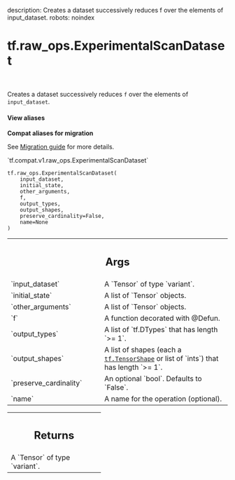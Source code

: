 description: Creates a dataset successively reduces f over the elements of input_dataset.
robots: noindex

# tf.raw_ops.ExperimentalScanDataset

<!-- Insert buttons and diff -->

<table class="tfo-notebook-buttons tfo-api nocontent" align="left">

</table>



Creates a dataset successively reduces `f` over the elements of `input_dataset`.

<section class="expandable">
  <h4 class="showalways">View aliases</h4>
  <p>
<b>Compat aliases for migration</b>
<p>See
<a href="https://www.tensorflow.org/guide/migrate">Migration guide</a> for
more details.</p>
<p>`tf.compat.v1.raw_ops.ExperimentalScanDataset`</p>
</p>
</section>

<pre class="devsite-click-to-copy prettyprint lang-py tfo-signature-link">
<code>tf.raw_ops.ExperimentalScanDataset(
    input_dataset,
    initial_state,
    other_arguments,
    f,
    output_types,
    output_shapes,
    preserve_cardinality=False,
    name=None
)
</code></pre>



<!-- Placeholder for "Used in" -->


<!-- Tabular view -->
 <table class="responsive fixed orange">
<colgroup><col width="214px"><col></colgroup>
<tr><th colspan="2"><h2 class="add-link">Args</h2></th></tr>

<tr>
<td>
`input_dataset`
</td>
<td>
A `Tensor` of type `variant`.
</td>
</tr><tr>
<td>
`initial_state`
</td>
<td>
A list of `Tensor` objects.
</td>
</tr><tr>
<td>
`other_arguments`
</td>
<td>
A list of `Tensor` objects.
</td>
</tr><tr>
<td>
`f`
</td>
<td>
A function decorated with @Defun.
</td>
</tr><tr>
<td>
`output_types`
</td>
<td>
A list of `tf.DTypes` that has length `>= 1`.
</td>
</tr><tr>
<td>
`output_shapes`
</td>
<td>
A list of shapes (each a <a href="../../tf/TensorShape.md"><code>tf.TensorShape</code></a> or list of `ints`) that has length `>= 1`.
</td>
</tr><tr>
<td>
`preserve_cardinality`
</td>
<td>
An optional `bool`. Defaults to `False`.
</td>
</tr><tr>
<td>
`name`
</td>
<td>
A name for the operation (optional).
</td>
</tr>
</table>



<!-- Tabular view -->
 <table class="responsive fixed orange">
<colgroup><col width="214px"><col></colgroup>
<tr><th colspan="2"><h2 class="add-link">Returns</h2></th></tr>
<tr class="alt">
<td colspan="2">
A `Tensor` of type `variant`.
</td>
</tr>

</table>

